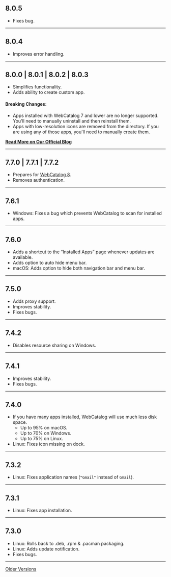 ## 8.0.5
- Fixes bug.

---

## 8.0.4
- Improves error handling.

---

## 8.0.0 | 8.0.1 | 8.0.2 | 8.0.3
- Simplifies functionality.
- Adds ability to create custom app.

#### Breaking Changes:
- Apps installed with WebCatalog 7 and lower are no longer supported. You'll need to manually uninstall and then reinstall them.
- Apps with low-resolution icons are removed from the directory. If you are using any of those apps, you'll need to manually create them.

**[Read More on Our Official Blog](https://medium.com/webcatalog/webcatalog-8-less-for-more-1efa076f76d8)**

---

## 7.7.0 | 7.7.1 | 7.7.2
- Prepares for [WebCatalog 8](https://github.com/webcatalog/webcatalog/pull/212).
- Removes authentication.

---

## 7.6.1
- Windows: Fixes a bug which prevents WebCatalog to scan for installed apps.

---

## 7.6.0
- Adds a shortcut to the “Installed Apps” page whenever updates are available.
- Adds option to auto hide menu bar.
- macOS: Adds option to hide both navigation bar and menu bar.

---

## 7.5.0
- Adds proxy support.
- Improves stability.
- Fixes bugs.

---

## 7.4.2
- Disables resource sharing on Windows.

---

## 7.4.1
- Improves stability.
- Fixes bugs.

---

## 7.4.0
- If you have many apps installed, WebCatalog will use much less disk space.
  - Up to 95% on macOS.
  - Up to 70% on Windows.
  - Up to 75% on Linux.
- Linux: Fixes icon missing on dock.

---

## 7.3.2
- Linux: Fixes application names (`"Gmail"` instead of `Gmail`).

---

## 7.3.1
- Linux: Fixes app installation.

---

## 7.3.0
- Linux: Rolls back to .deb, .rpm & .pacman packaging.
- Linux: Adds update notification.
- Fixes bugs.

---
[Older Versions](https://raw.githubusercontent.com/webcatalog/webcatalog/master/RELEASE_NOTES0.md)
